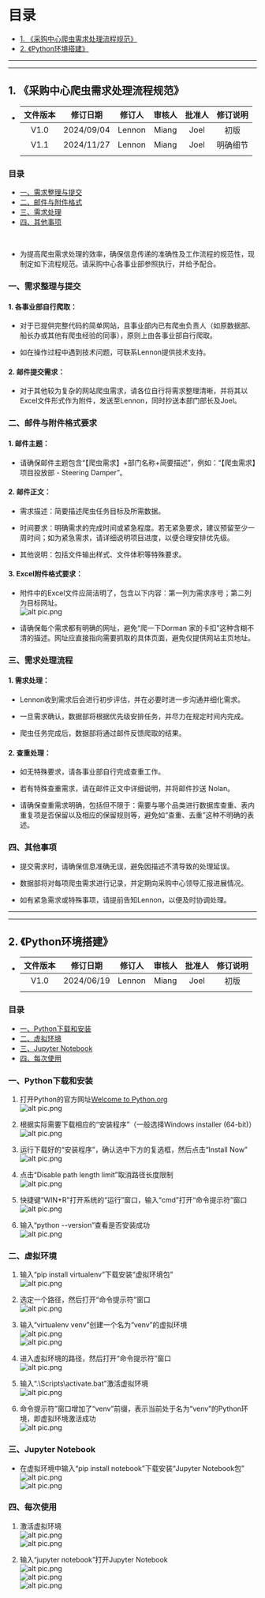 # 目录

- [1. 《采购中心爬虫需求处理流程规范》](#1-采购中心爬虫需求处理流程规范)
- [2. 《Python环境搭建》](#2-python环境搭建)

- - -

- - -

## 1. 《采购中心爬虫需求处理流程规范》

- |文件版本|修订日期|修订人|审核人|批准人|修订说明|
  |:-:|:-:|:-:|:-:|:-:|:-:|
  |V1.0|2024/09/04|Lennon|Miang|Joel|初版|
  |V1.1|2024/11/27|Lennon|Miang|Joel|明确细节|
  |||||||

### 目录

- [一、需求整理与提交](#一需求整理与提交)
- [二、邮件与附件格式](#二邮件与附件格式要求)
- [三、需求处理](#三需求处理流程)
- [四、其他事项](#四其他事项)

<br />

- 为提高爬虫需求处理的效率，确保信息传递的准确性及工作流程的规范性，现制定如下流程规范。请采购中心各事业部参照执行，并给予配合。

### 一、需求整理与提交

#### 1. 各事业部自行爬取：

- 对于已提供完整代码的简单网站，且事业部内已有爬虫负责人（如原数据部、船长办或其他有爬虫经验的同事），原则上由各事业部自行爬取。

- 如在操作过程中遇到技术问题，可联系Lennon提供技术支持。

#### 2. 邮件提交需求：

- 对于其他较为复杂的网站爬虫需求，请各位自行将需求整理清晰，并将其以Excel文件形式作为附件，发送至Lennon，同时抄送本部门部长及Joel。

### 二、邮件与附件格式要求

#### 1. 邮件主题：

- 请确保邮件主题包含“【爬虫需求】+部门名称+简要描述”，例如：“【爬虫需求】项目投放部 - Steering Damper”。

#### 2. 邮件正文：

- 需求描述：简要描述爬虫任务目标及所需数据。

- 时间要求：明确需求的完成时间或紧急程度。若无紧急要求，建议预留至少一周时间；如为紧急需求，请详细说明项目进度，以便合理安排优先级。

- 其他说明：包括文件输出样式、文件体积等特殊要求。

#### 3. Excel附件格式要求：

- 附件中的Excel文件应简洁明了，包含以下内容：第一列为需求序号；第二列为目标网址。<br />![alt pic.png](../04.Lennon/img/file_1.png)

- 请确保每个需求都有明确的网址，避免“爬一下Dorman 家的卡扣”这种含糊不清的描述。网址应直接指向需要抓取的具体页面，避免仅提供网站主页地址。

### 三、需求处理流程

#### 1. 需求处理：

- Lennon收到需求后会进行初步评估，并在必要时进一步沟通并细化需求。

- 一旦需求确认，数据部将根据优先级安排任务，并尽力在规定时间内完成。

- 爬虫任务完成后，数据部将通过邮件反馈爬取的结果。

#### 2. 查重处理：

- 如无特殊要求，请各事业部自行完成查重工作。

- 若有特殊查重需求，请在邮件正文中详细说明，并将邮件抄送 Nolan。

- 请确保查重需求明确，包括但不限于：需要与哪个品类进行数据库查重、表内重复项是否保留以及相应的保留规则等，避免如“查重、去重”这种不明确的表述。

### 四、其他事项

- 提交需求时，请确保信息准确无误，避免因描述不清导致的处理延误。

- 数据部将对每项爬虫需求进行记录，并定期向采购中心领导汇报进展情况。

- 如有紧急需求或特殊事项，请提前告知Lennon，以便及时协调处理。

- - -

- - -

## 2. 《Python环境搭建》

- |文件版本|修订日期|修订人|审核人|批准人|修订说明|
  |:-:|:-:|:-:|:-:|:-:|:-:|
  |V1.0|2024/06/19|Lennon|Miang|Joel|初版|
  |||||||

### 目录

- [一、Python下载和安装](#一python下载和安装)
- [二、虚拟环境](#二虚拟环境)
- [三、Jupyter Notebook](#三jupyter-notebook)
- [四、每次使用](#四每次使用)

### 一、Python下载和安装

1. 打开Python的官方网址[Welcome to Python.org](https://www.python.org/)<br />![alt pic.png](../04.Lennon/img//file_2-1_1.png)

2. 根据实际需要下载相应的“安装程序”（一般选择Windows installer (64-bit)）<br />![alt pic.png](../04.Lennon/img//file_2-1_2.png)

3. 运行下载好的“安装程序”，确认选中下方的复选框，然后点击“Install Now”<br />![alt pic.png](../04.Lennon/img//file_2-1_3.png)

4. 点击“Disable path length limit”取消路径长度限制<br />![alt pic.png](../04.Lennon/img//file_2-1_4.png)

5. 快捷键“WIN+R”打开系统的“运行”窗口，输入“cmd”打开“命令提示符”窗口<br />![alt pic.png](../04.Lennon/img//file_2-1_5.png)

6. 输入“python --version”查看是否安装成功<br />![alt pic.png](../04.Lennon/img//file_2-1_6.png)

### 二、虚拟环境

1. 输入“pip install virtualenv”下载安装“虚拟环境包”<br />![alt pic.png](../04.Lennon/img//file_2-2_1.png)

2. 选定一个路径，然后打开“命令提示符”窗口<br />![alt pic.png](../04.Lennon/img//file_2-2_2.png)

3. 输入“virtualenv venv”创建一个名为“venv”的虚拟环境<br />![alt pic.png](../04.Lennon/img//file_2-2_3_1.png)<br />![alt pic.png](../04.Lennon/img//file_2-2_3_2.png)

4. 进入虚拟环境的路径，然后打开“命令提示符”窗口<br />![alt pic.png](../04.Lennon/img//file_2-2_4.png)

5. 输入“.\Scripts\activate.bat”激活虚拟环境<br />![alt pic.png](../04.Lennon/img//file_2-2_5.png)

6. 命令提示符”窗口增加了“venv”前缀，表示当前处于名为“venv”的Python环境，即虚拟环境激活成功<br />![alt pic.png](../04.Lennon/img//file_2-2_6.png)

### 三、Jupyter Notebook

- 在虚拟环境中输入“pip install notebook”下载安装“Jupyter Notebook包”<br />![alt pic.png](../04.Lennon/img//file_2-3_1.png)<br />![alt pic.png](../04.Lennon/img//file_2-3_2.png)

### 四、每次使用

1. 激活虚拟环境<br />![alt pic.png](../04.Lennon/img//file_2-4_1_1.png)<br />![alt pic.png](../04.Lennon/img//file_2-4_1_2.png)

2. 输入“jupyter notebook”打开Jupyter Notebook<br />![alt pic.png](../04.Lennon/img//file_2-4_2_1.png)<br />![alt pic.png](../04.Lennon/img//file_2-4_2_2.png)<br />![alt pic.png](../04.Lennon/img//file_2-4_2_3.png)
  